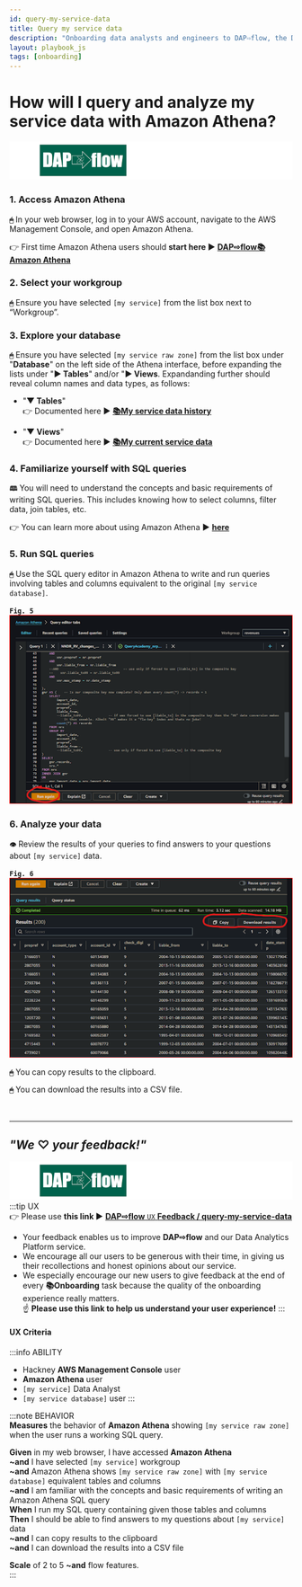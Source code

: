 ```yaml
---
id: query-my-service-data
title: Query my service data
description: "Onboarding data analysts and engineers to DAP⇨flow, the Data Analytics Platform Airflow integration."
layout: playbook_js
tags: [onboarding]
---
```

# How will I query and analyze my service data with Amazon Athena?
![DAP⇨flow](../images/DAPairflowFLOWleft.png)  

### 1. Access Amazon Athena
**`🖱`** In your web browser, log in to your AWS account, navigate to the AWS Management Console, and open Amazon Athena. 
   
👉 First time Amazon Athena users should **start here ►** **[DAP⇨flow📚Amazon Athena](../onboarding/access-my-Amazon-Athena-database)** 

### 2. Select your workgroup
**`🖱`** Ensure you have selected `[my service]` from the list box next to “Workgroup”.  
     
### 3. Explore your database
**`🖱`** Ensure you have selected `[my service raw zone]` from the list box under "**Database**" on the left side of the Athena interface, before expanding the lists under "**► Tables**" and/or "**► Views**. Expandanding further should reveal column names and data types, as follows:

   - "**▼ Tables**"  
   👉 Documented here ► **[📚My service data history](../onboarding/access-my-service-data-history)** 

   - "**▼ Views**"  
   👉 Documented here ► **[📚My current service data](../onboarding/access-my-current-service-data)** 

### 4. Familiarize yourself with SQL queries
**`🕮`** You will need to understand the concepts and basic requirements of writing SQL queries. This includes knowing how to select columns, filter data, join tables, etc.  

   👉 You can learn more about using Amazon Athena **►** [**here**](https://docs.aws.amazon.com/athena/latest/ug/using-athena-sql.html)

### 5. Run SQL queries
**`🖱`** Use the SQL query editor in Amazon Athena to write and run queries involving tables and columns equivalent to the original `[my service database]`.

**`Fig. 5`** ![Fig. 5](../images/query-my-service-data-five.png)

### 6. Analyze your data   
**`👁`** Review the results of your queries to find answers to your questions about `[my service]` data.

**`Fig. 6`** ![Fig. 6](../images/query-my-service-data-six.png)

**`🖱`** You can copy results to the clipboard.  

**`🖱`**  You can download the results into a CSV file.  
<br> 
</br>  

---
## ***"We* ♡ *your feedback!"***
![DAP⇨flow](../images/DAPairflowFLOWleft.png)  
:::tip UX  
👉 Please use **this link ►** [**DAP⇨flow** `UX` **Feedback / query-my-service-data**](https://docs.google.com/forms/d/e/1FAIpQLSdqeNyWIPMNBHEr-YSyxnXQ4ggTwJPkffMYgFaJ4hGEhIL6LA/viewform?usp=pp_url&entry.339550210=query-my-service-data)  
- Your feedback enables us to improve **DAP⇨flow** and our Data Analytics Platform service.  
- We encourage all our users to be generous with their time, in giving us their recollections and honest opinions about our service.  
- We especially encourage our new users to give feedback at the end of every **📚Onboarding** task because the quality of the onboarding experience really matters.  
☝ **Please use this link to help us understand your user experience!**
:::


#### UX Criteria
:::info ABILITY  
* Hackney **AWS Management Console** user  
* **Amazon Athena** user  
* `[my service]` Data Analyst
* `[my service database]` user
:::

:::note BEHAVIOR  
**Measures** the behavior of **Amazon Athena** showing `[my service raw zone]` when the user runs a working SQL query.

**Given** in my web browser, I have accessed **Amazon Athena**  
**~and** I have selected `[my service]` workgroup  
**~and** Amazon Athena shows `[my service raw zone]` with `[my service database]` equivalent tables and columns  
**~and** I am familiar with the concepts and basic requirements of writing an Amazon Athena SQL query  
**When** I run my SQL query containing given those tables and columns  
**Then** I should be able to find answers to my questions about `[my service]` data  
**~and** I can copy results to the clipboard  
**~and** I can download the results into a CSV file

**Scale** of 2 to 5 **~and** flow features.  
:::
